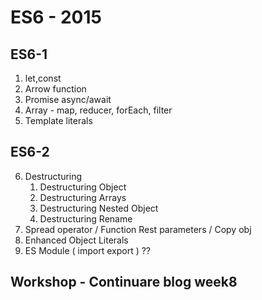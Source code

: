 # ES6 - 2015

## ES6-1

1. let,const
2. Arrow function
3. Promise async/await
4. Array - map, reducer, forEach, filter
5. Template literals

## ES6-2

6. Destructuring
   1. Destructuring Object
   2. Destructuring Arrays
   3. Destructuring Nested Object
   4. Destructuring Rename
7. Spread operator / Function Rest parameters / Copy obj
8. Enhanced Object Literals
9. ES Module ( import export ) ??

## Workshop - Continuare blog week8
